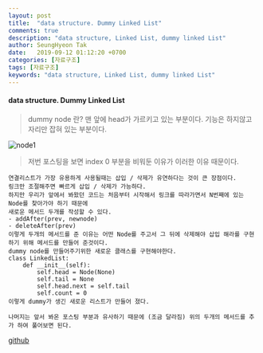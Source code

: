 ```yaml
---
layout: post
title:  "data structure. Dummy Linked List"
comments: true
description: "data structure, Linked List, dummy linked List"
author: SeungHyeon Tak
date:   2019-09-12 01:12:20 +0700
categories: [자료구조]
tags: [자료구조]
keywords: "data structure, Linked List, dummy linked List"
---
```

#### data structure. Dummy Linked List

> dummy node 란?
> 맨 앞에 head가 가르키고 있는 부분이다. 기능은 하지않고 자리만 잡혀 있는 부분이다.

![node1](https://user-images.githubusercontent.com/46446165/64792313-2ef2bb80-d5b4-11e9-90e0-32f8be16fec9.png)

> 저번 포스팅을 보면 index 0 부분을 비워둔 이유가 이러한 이유 때문이다.

```
연결리스트가 가장 유용하게 사용될때는 삽입 / 삭제가 유연하다는 것이 큰 장점이다.
링크만 조절해주면 빠르게 삽입 / 삭제가 가능하다.
하지만 우리가 앞에서 봐왔던 코드는 처음부터 시작해서 링크를 따라가면서 N번째에 있는 Node를 찾아가야 하기 때문에
새로운 메서드 두개를 작성할 수 있다.
- addAfter(prev, newnode)
- deleteAfter(prev)
이렇게 두개의 메서드를 준 이유는 어떤 Node를 주고서 그 뒤에 삭제해야 삽입 해라를 구현하기 위해 메서드를 만들어 준것이다.
dummy node를 만들어주기위한 새로운 클래스를 구현해야한다.
class LinkedList:
	def __init__(self):
		self.head = Node(None)
		self.tail = None
		self.head.next = self.tail
		self.count = 0
이렇게 dummy가 생긴 새로운 리스트가 만들어 졌다.

나머지는 앞서 봐온 포스팅 부분과 유사하기 때문에 (조금 달라짐) 위의 두개의 메서드를 추가 하여 풀어보면 된다.
```

[github](https://github.com/SeungHyeonTak/data_structures/blob/master/dummy%20Linked%20List.py)


